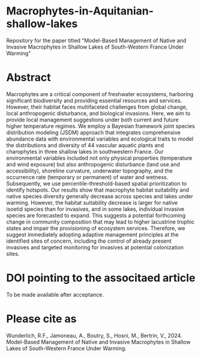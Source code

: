# Macrophytes-in-Aquitanian-shallow-lakes
Repository for the paper titled "Model-Based Management of Native and Invasive Macrophytes in Shallow Lakes of South-Western France Under Warming"

# Abstract
Macrophytes are a critical component of freshwater ecosystems, harboring significant biodiversity and providing essential resources and services. However, their habitat faces multifaceted challenges from global change, local anthropogenic disturbance, and biological invasions. Here, we aim to provide local management suggestions under both current and future higher temperature regimes. We employ a Bayesian framework joint species distribution modeling (JSDM) approach that integrates comprehensive abundance data with environmental variables and ecological traits to model the distributions and diversity of 44 vascular aquatic plants and charophytes in three shallow lakes in southwestern France. Our environmental variables included not only physical properties (temperature and wind exposure) but also anthropogenic disturbance (land use and accessibility), shoreline curvature, underwater topography, and the occurrence rate (temporary or permanent) of water and wetness. Subsequently, we use percentile-threshold-based spatial prioritization to identify hotspots. Our results show that macrophyte habitat suitability and native species diversity generally decrease across species and lakes under warming. However, the habitat suitability decrease is larger for native isoetid species than for invasives, and in some lakes, individual invasive species are forecasted to expand. This suggests a potential forthcoming change in community composition that may lead to higher lacustrine trophic states and impair the provisioning of ecosystem services. Therefore, we suggest immediately adopting adaptive management principles at the identified sites of concern, including the control of already present invasives and targeted monitoring for invasives at potential colonization sites.

# DOI pointing to the associtaed article
To be made available after acceptance.

# Please cite as
Wunderlich, R.F., Jamoneau, A., Boutry, S., Hosni, M., Bertrin, V., 2024. Model-Based Management of Native and Invasive Macrophytes in Shallow Lakes of South-Western France Under Warming.
